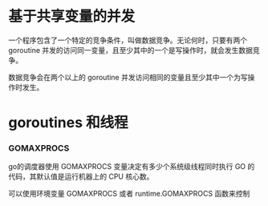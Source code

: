# 基于共享变量的并发

一个程序包含了一个特定的竞争条件，叫做数据竞争。无论何时，只要有两个 goroutine 并发的访问同一变量，且至少其中的一个是写操作时，就会发生数据竞争。

数据竞争会在两个以上的 goroutine 并发访问相同的变量且至少其中一个为写操作时发生。

# goroutines 和线程

### GOMAXPROCS

go的调度器使用 GOMAXPROCS 变量决定有多少个系统级线程同时执行 GO 的代码，其默认值是运行机器上的 CPU 核心数。

可以使用环境变量 GOMAXPROCS 或者 runtime.GOMAXPROCS 函数来控制
